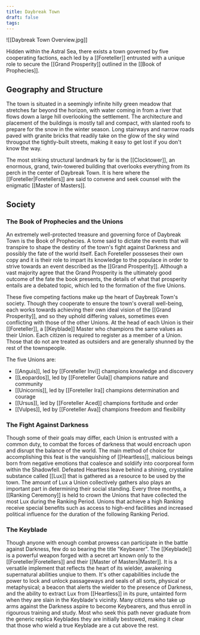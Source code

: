 ```yaml
---
title: Daybreak Town
draft: false
tags:
---
```

![[Daybreak Town Overview.jpg]]

Hidden within the Astral Sea, there exists a town governed by five cooperating factions, each led by a [[Foreteller]] entrusted with a unique role to secure the [[Grand Prosperity]] outlined in the [[Book of Prophecies]].
## **Geography and Structure**
The town is situated in a seemingly infinite hilly green meadow that stretches far beyond the horizon, with water coming in from a river that flows down a large hill overlooking the settlement. The architecture and placement of the buildings is mostly tall and compact, with slanted roofs to prepare for the snow in the winter season. Long stairways and narrow roads paved with granite bricks that readily take on the glow of the sky wind througout the tightly-built streets, making it easy to get lost if you don't know the way. 

The most striking structural landmark by far is the [[Clocktower]], an enormous, grand, twin-towered building that overlooks everything from its perch in the center of Daybreak Town. It is here where the [[Foreteller|Foretellers]] are said to convene and seek counsel with the enigmatic [[Master of Masters]].
## **Society**
### The Book of Prophecies and the Unions
An extremely well-protected treasure and governing force of Daybreak Town is the Book of Prophecies. A tome said to dictate the events that will transpire to shape the destiny of the town's fight against Darkness and possibly the fate of the world itself. Each Foreteller possseses their own copy and it is their role to impart its knowledge to the populace in order to strive towards an event described as the [[Grand Prosperity]]. Although a vast majority agree that the Grand Prosperity is the ultimately good outcome of the fate the book presents, the details of what that prosperity entails are a debated topic, which led to the formation of the five Unions.

These five competing factions make up the heart of Daybreak Town's society. Though they cooperate to ensure the town's overall well-being, each works towards achieving their own ideal vision of the [[Grand Prosperity]], and so they uphold differing values, sometimes even conflicting with those of the other Unions. At the head of each Union is their [[Foreteller]], a [[Keyblade]] Master who champions the same values as their Union. Each citizen is required to register as a member of a Union. Those that do not are treated as outsiders and are generally shunned by the rest of the townspeople.

The five Unions are:
- [[Anguis]], led by [[Foreteller Invi]] champions knowledge and discovery
- [[Leopardos]], led by [[Foreteller Gula]] champions nature and community 
- [[Unicornis]], led by [[Foreteller Ira]] champions determination and courage  
- [[Ursus]], led by [[Foreteller Aced]] champions fortitude and order 
- [[Vulpes]], led by [[Foreteller Ava]] champions freedom and flexibility
### The Fight Against Darkness
Though some of their goals may differ, each Union is entrusted with a common duty, to combat the forces of darkness that would encroach upon and disrupt the balance of the world. The main method of choice for accomplishing this feat is the vanquishing of [[Heartless]], malicious beings born from negative emotions that coalesce and soldiify into coorporeal form within the Shadowfell. Defeated Heartless leave behind a shining, crystaline substance called [[Lux]] that is gathered as a resource to be used by the town. The amount of Lux a Union collectively gathers also plays an important part in determining their social standing. Every three months, a [[Ranking Ceremony]] is held to crown the Unions that have collected the most Lux during the Ranking Period. Unions that achieve a high Ranking receive special benefits such as access to high-end facilities and increased political influence for the duration of the following Ranking Period.
### The Keyblade
Though anyone with enough combat prowess can participate in the battle against Darkness, few do so bearing the title "Keybearer". The [[Keyblade]] is a powerful weapon forged with a secret art known only to the [[Foreteller|Foretellers]] and their [[Master of Masters|Master]]. It is a versatile implement that reflects the heart of its wielder, awakening supernatural abilities unqiue to them. It's other capabilities include the power to lock and unlock passageways and seals of all sorts, physical or metaphysical; a beacon that alerts the wielder to the presence of Darkness, and the ability to extract Lux from [[Heartless]] in its pure, untainted form when they are slain in the Keyblade's vicinity. Many citizens who take up arms against the Darkness aspire to become Keybearers, and thus enroll in rigourous training and study. Most who seek this path never graduate from the generic replica Keyblades they are initially bestowed, making it clear that those who wield a true Keyblade are a cut above the rest.

